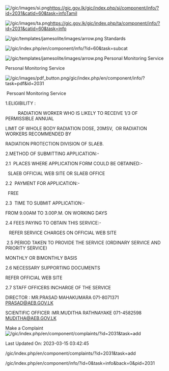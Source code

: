<!-- Source: https://gic.gov.lk/gic/index.php/en/component/info/?id=2031&catid=60&task=info -->

![/gic/images/si.png](/gic/images/si.png)https://gic.gov.lk/gic/index.php/si/component/info/?id=2031&catid=60&task=infoTamil

![/gic/images/ta.png](/gic/images/ta.png)https://gic.gov.lk/gic/index.php/ta/component/info/?id=2031&catid=60&task=info

![/gic/templates/jamesolite/images/arrow.png](/gic/templates/jamesolite/images/arrow.png) Standards

![/gic/index.php/en/component/info/?id=60&task=subcat](/gic/index.php/en/component/info/?id=60&task=subcat)

![/gic/templates/jamesolite/images/arrow.png](/gic/templates/jamesolite/images/arrow.png) Personal Monitoring Service

Personal Monitoring Service

![/gic/images/pdf_button.png](/gic/images/pdf_button.png)/gic/index.php/en/component/info/?task=pdf&id=2031

 Persoanl Monitoring Service

1.ELIGIBILITY :

          RADIATION WORKER WHO IS LIKELY TO RECEIVE 1/3 OF PERMISSIBLE ANNUAL

LIMIT OF WHOLE BODY RADIATION DOSE, 20MSV,  OR RADIATION WORKERS RECOMMENDED BY

RADIATION PROTECTION DIVISION OF SLAEB. 

2.METHOD OF SUBMITTING APPLICATION:- 

2.1  PLACES WHERE APPLICATION FORM COULD BE OBTAINED:-  

  SLAEB OFFICIAL WEB SITE OR SLAEB OFFICE

2.2  PAYMENT FOR APPLICATION:- 

  FREE

2.3  TIME TO SUBMIT APPLICATION:-

FROM 9.00AM TO 3.00P.M. ON WORKING DAYS  

2.4 FEES PAYING TO OBTAIN THIS SERVICE:- 

   REFER SERVICE CHARGES ON OFFICIAL WEB SITE

 2.5 PERIOD TAKEN TO PROVIDE THE SERVICE (ORDINARY SERVICE AND PRIORITY SERVICE)

MONTHLY OR BIMONTHLY BASIS

2.6 NECESSARY SUPPORTING DOCUMENTS

REFER OFFICIAL WEB SITE

2.7 STAFF OFFICERS INCHARGE OF THE SERVICE 

DIRECTOR : MR.PRASAD MAHAKUMARA 071-8071371 PRASAD@AEB.GOV.LK  

SCIENTIFIC OFFICER :MR.MUDITHA RATHNAYAKE 071-4582598 MUDITHA@AEB.GOV.LK

Make a Complaint ![/gic/index.php/en/component/complaints/?id=2031&task=add](/gic/index.php/en/component/complaints/?id=2031&task=add)

Last Updated On: 2023-03-15 03:42:45

/gic/index.php/en/component/complaints/?id=2031&task=add

/gic/index.php/en/component/info/?id=0&task=info&back=0&pid=2031